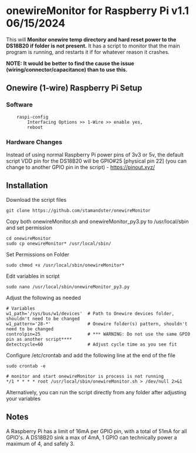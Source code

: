 # onewireMonitor for Raspberry Pi v1.1 06/15/2024 
This will **Monitor onewire temp directory and hard reset power to the DS18B20 if folder is not present.** 
It has a script to monitor that the main program is running, and restarts it if for whatever reason it crashes.

**NOTE: It would be better to find the cause the issue (wiring/connector/capacitance) than to use this.**


## Onewire (1-wire) Raspberry Pi Setup

### Software
```
    raspi-config
        Interfacing Options >> 1-Wire >> enable yes,
        reboot
```

### Hardware Changes

Instead of using normal Raspberry Pi power pins of 3v3 or 5v, the default script VDD pin for the DS18B20 will be GPIO#25 [physical pin 22] (you can change to another GPIO pin in the script) - https://pinout.xyz/

## Installation

Download the script files
```
git clone https://github.com/stamandster/onewireMonitor
```

Copy both onewireMonitor.sh and onewireMonitor_py3.py to /usr/local/sbin and set permission
```
cd onewireMonitor
sudo cp onewireMonitor* /usr/local/sbin/
```

Set Permissions on Folder
```
sudo chmod +x /usr/local/sbin/onewireMonitor*
```

Edit variables in script
```
sudo nano /usr/local/sbin/onewireMonitor_py3.py
```
Adjust the following as needed
```
# Variables
w1_path='/sys/bus/w1/devices'  # Path to Onewire devices folder, shouldn't need to be changed
w1_pattern='28-*'              # Onewire folder(s) pattern, shouldn't need to be changed
controlpin=25                  # *** WARNING: Do not use the same GPIO pin as another script****
detectcycle=60                 # Adjust cycle time as you see fit
```

Configure /etc/crontab and add the following line at the end of the file
```
sudo crontab -e
```

```
# monitor and start onewireMonitor is process is not running
*/1 * * * * root /usr/local/sbin/onewireMonitor.sh > /dev/null 2>&1
```

Alternatively, you can run the script directly from any folder after adjusting your variables

## Notes

A Raspberry Pi has a limit of 16mA per GPIO pin, with a total of 51mA for all GPIO's. A DS18B20 sink a max of 4mA, 1 GPIO can technically power a maximum of 4, and safely 3.


